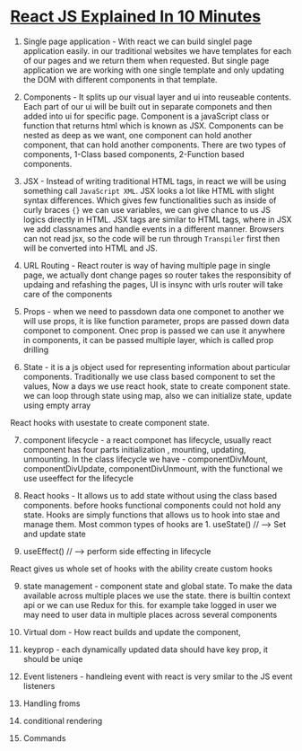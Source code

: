 # [React JS Explained In 10 Minutes](https://youtu.be/s2skans2dP4?si=nGOTp52Lxba-gIwn) 

1. Single page application - With react we can build singlel page application easily. in our traditional websites we have templates for each of our pages and we return them when requested. But single page application we are working with one single template and only updating the DOM with different components in that template.  

2. Components - It splits up our visual layer and ui into reuseable contents. Each part of our ui will be built out in separate componets and then added into ui for specific page. Component is a javaScript class or function that returns html which is known as JSX. Components can be nested as deep as we want, one component can hold another component, that can hold another components. There are two types of components, 1-Class based components, 2-Function based components.  

3. JSX - Instead of writing traditional HTML tags, in react we will be using something call `JavaScript XML`. JSX looks a lot like HTML with slight syntax differences. Which gives few functionalities such as inside of curly braces `{}` we can use variables, we can give chance to us JS logics directly in HTML. JSX tags are similar to HTML tags, where in JSX we add classnames and handle events in a different manner. Browsers can not read jsx, so the code will be run through `Transpiler` first then will be converted into HTML and JS.  

4. URL Routing - React router is way of having multiple page in single page, we actually dont change pages so router takes the responsibity of updaing and refashing the pages, UI is insync with urls router will take care of the components

5. Props - when we need to passdown data one componet to another we will use props, it is like function parameter, props are passed down data componet to component. Onec prop is passed we can use it anywhere in components, it can be passed multiple layer, which is called prop drilling

6. State - it is a js object used for representing information about particular components. Traditionally we use class based component to set the values, Now a days we use react hook, state to create component state. we can loop through state using map, also we can initialize state, update using empty array

React hooks with usestate to create component state.

7. component lifecycle - a react componet has lifecycle, usually react component has four parts initialization , mounting, updating, unmounting. In the class lifecycle we have -  componentDivMount, componentDivUpdate, componentDivUnmount, with the functional we use useeffect for the lifecycle

8. React hooks - It allows us to add state without using the class based components. before hooks functional components could not hold any state. Hooks are simply functions that allows us to hook into stae and manage them. Most common types of hooks are 1. useState() // --> Set and update state
2. useEffect() // --> perform side effecting in lifecycle 

React gives us whole set of hooks with the ability create custom hooks  

9. state management - component state and global state. To make the data available across multiple places we use the state. there is builtin context api or we can use Redux for this. for example take logged in user we may need to user data in multiple places across several components

10. Virtual dom - How react builds and update the component, 

11. keyprop - each dynamically updated data should have key prop, it should be uniqe

12. Event listeners - handleing event with react is very smilar to the JS event listeners

13. Handling froms

14. conditional rendering

15. Commands 